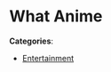 # What Anime



**Categories**:

- [Entertainment](https://github/apis-list/apis-list#entertainment)



